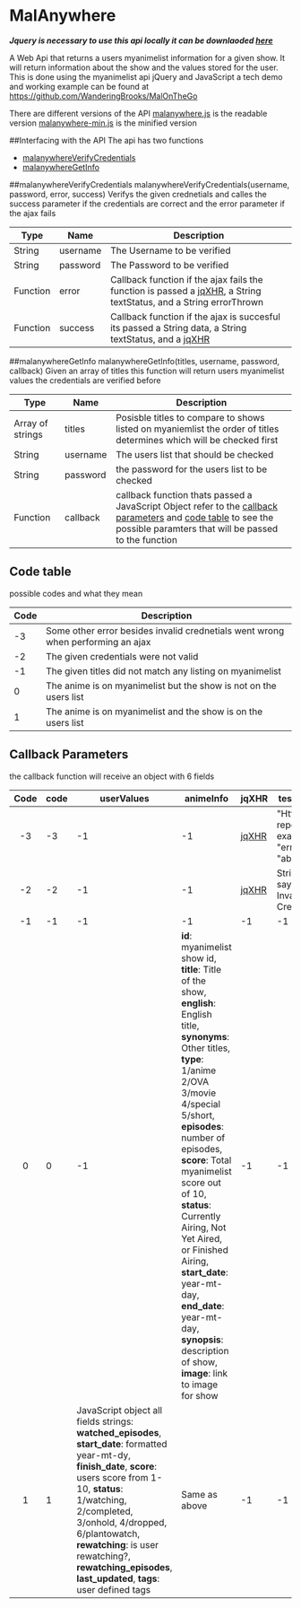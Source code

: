 # MalAnywhere
***Jquery is necessary to use this api locally it can be downlaoded [here](https://jquery.com/download/)***


A Web Api that returns a users myanimelist information for a given show. It will return information about the show and the values stored for the user. This is done using the myanimelist api jQuery and JavaScript a tech demo and working example can be found at https://github.com/WanderingBrooks/MalOnTheGo

There are different versions of the API
[malanywhere.js](https://github.com/WanderingBrooks/MalAnywhere/blob/master/malanywhere.js)  is the readable version
[malanywhere-min.js](https://github.com/WanderingBrooks/MalAnywhere/blob/master/malanywhere-min.js) is the minified version

##Interfacing with the API
 The api has two functions 
 * [malanywhereVerifyCredentials](#malanywhereverifycredentials) 
 * [malanywhereGetInfo](#malanywheregetinfo)
 
 
 ##malanywhereVerifyCredentials
 malanywhereVerifyCredentials(username, password, error, success)
  Verifys the given crednetials and calles the success parameter if the credentials are correct and the error parameter if the ajax fails
  
  | Type       | Name       | Description            |
  |------------|--------|----------------------------|
  |   String   |username|The Username to be verified |
  |   String   |password|The Password to be verified |
  |   Function |  error |Callback function if the ajax fails the function is passed a [jqXHR](http://api.jquery.com/jQuery.ajax/#jqXHR), a String textStatus, and a String errorThrown|
  |   Function | success|Callback function if the ajax is succesful its passed a String data, a String textStatus, and a [jqXHR](http://api.jquery.com/jQuery.ajax/#jqXHR)|
  
  
  ##malanywhereGetInfo
  malanywhereGetInfo(titles, username, password, callback)
   Given an array of titles this function will return users myanimelist values the credentials are verified before 
   
  |Type              | Name     | Description                                                |
  |------------------|----------|------------------------------------------------------------|
  | Array of strings | titles   | Posisble titles to compare to shows listed on myaniemlist the order of titles determines which will be checked first |                                             
  | String           | username | The users list that should be checked                      |
  | String           | password | the password for the users list to be checked              |
  | Function         | callback | callback function thats passed a JavaScript Object refer to the [callback parameters](#callback-parameters) and [code table](#code-table) to see the possible paramters that will be passed to the function |  
  
  
  ## Code table
 possible codes and what they mean
 
 |Code |Description                                                                       |
 |-----|----------------------------------------------------------------------------------|
 | -3  | Some other error besides invalid crednetials went wrong when performing an ajax  |
 | -2  | The given credentials were not valid                                             |
 | -1  | The given titles did not match any listing on myanimelist                        |
 |  0  | The anime is on myanimelist but the show is not on the users list                |
 |  1  | The anime is on myanimelist and the show is on the users list                    |
 
 
 ## Callback Parameters
 the callback function will receive an object with 6 fields 
 
|Code  | code | userValues  | animeInfo    | jqXHR         |testStatus| errorThrown|
|:----:|------|-------------|--------------|---------------|----------|------------|
| -3   | -3   | -1          | -1           | [jqXHR](http://api.jquery.com/jQuery.ajax/#jqXHR)| "Http error reports example "error", "abort" |textual portion of the HTTP status|
| -2   | -2   | -1          | -1           | [jqXHR](http://api.jquery.com/jQuery.ajax/#jqXHR)| String saying Invalid Credentials | textual portion of the HTTP status|
| -1   | -1   | -1          | -1           | -1            | -1       |-1          |
|  0   | 0    | -1          | **id**: myanimelist show id, **title**: Title of the show, **english**: English title, **synonyms**: Other titles, **type**: 1/anime 2/OVA 3/movie 4/special 5/short, **episodes**: number of episodes, **score**: Total myanimelist score out of 10, **status**: Currently Airing, Not Yet Aired, or Finished Airing, **start_date**: year-mt-day, **end_date**: year-mt-day, **synopsis**: description of show, **image**: link to image for show | -1| -1| -1|
|  1   | 1    | JavaScript object all fields strings: **watched_episodes**, **start_date**: formatted year-mt-dy, **finish_date**, **score**: users score from 1- 10, **status**: 1/watching, 2/completed, 3/onhold, 4/dropped, 6/plantowatch, **rewatching**: is user rewatching?, **rewatching_episodes**, **last_updated**, **tags**: user defined tags |Same as above | -1 | -1 | -1|


 
 
 


 
 


 
